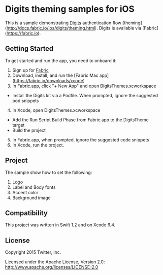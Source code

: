 # Digits theming samples for iOS

This is a sample demonstrating [Digits](http://digits.com) authentication flow [theming] (http://docs.fabric.io/ios/digits/theming.html). Digits is available via [Fabric] (https://fabric.io).

## Getting Started	

To get started and run the app, you need to onboard it:

1. Sign up for [Fabric](https://fabric.io)
2. Download, install, and run the [Fabric Mac app] (https://fabric.io/downloads/xcode)
3. In Fabric.app, click "+ New App" and open DigitsThemes.xcworkspace
  * Install the Digits kit via a Podfile. When prompted, ignore the suggested pod snippets
4. In Xcode, open DigitsThemes.xcworkspace
  * Add the Run Script Build Phase from Fabric.app to the DigitsTheme target
  * Build the project
5. In Fabric.app, when prompted, ignore the suggested code snippets
6. In Xcode, run the project.  

## Project

The sample show how to set the following:

1. Logo
2. Label and Body fonts
3. Accent color
4. Background image

## Compatibility

This project was written in Swift 1.2 and on Xcode 6.4.

## License

Copyright 2015 Twitter, Inc.

Licensed under the Apache License, Version 2.0: http://www.apache.org/licenses/LICENSE-2.0
